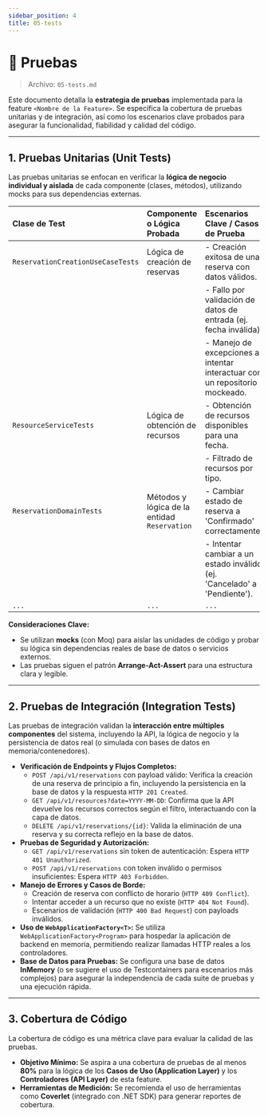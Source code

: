 ```yaml
---
sidebar_position: 4
title: 05-tests
---
```


# 🧪 Pruebas

> Archivo: `05-tests.md`

Este documento detalla la **estrategia de pruebas** implementada para la feature `<Nombre de la Feature>`. Se especifica la cobertura de pruebas unitarias y de integración, así como los escenarios clave probados para asegurar la funcionalidad, fiabilidad y calidad del código.

---
## 1. Pruebas Unitarias (Unit Tests)

Las pruebas unitarias se enfocan en verificar la **lógica de negocio individual y aislada** de cada componente (clases, métodos), utilizando mocks para sus dependencias externas.

| Clase de Test                         | Componente o Lógica Probada         | Escenarios Clave / Casos de Prueba                         |
| :------------------------------------ | :---------------------------------- | :--------------------------------------------------------- |
| `ReservationCreationUseCaseTests`     | Lógica de creación de reservas      | - Creación exitosa de una reserva con datos válidos.      |
|                                       |                                     | - Fallo por validación de datos de entrada (ej. fecha inválida). |
|                                       |                                     | - Manejo de excepciones al intentar interactuar con un repositorio mockeado. |
| `ResourceServiceTests`                | Lógica de obtención de recursos     | - Obtención de recursos disponibles para una fecha.        |
|                                       |                                     | - Filtrado de recursos por tipo.                           |
| `ReservationDomainTests`              | Métodos y lógica de la entidad `Reservation` | - Cambiar estado de reserva a 'Confirmado' correctamente. |
|                                       |                                     | - Intentar cambiar a un estado inválido (ej. 'Cancelado' a 'Pendiente'). |
| `...`                                 | `...`                               | `...`                                                    |

**Consideraciones Clave:**
* Se utilizan **mocks** (con Moq) para aislar las unidades de código y probar su lógica sin dependencias reales de base de datos o servicios externos.
* Las pruebas siguen el patrón **Arrange-Act-Assert** para una estructura clara y legible.

---

## 2. Pruebas de Integración (Integration Tests)
Las pruebas de integración validan la **interacción entre múltiples componentes** del sistema, incluyendo la API, la lógica de negocio y la persistencia de datos real (o simulada con bases de datos en memoria/contenedores).

* **Verificación de Endpoints y Flujos Completos:**
    * `POST /api/v1/reservations` con payload válido: Verifica la creación de una reserva de principio a fin, incluyendo la persistencia en la base de datos y la respuesta `HTTP 201 Created`.
    * `GET /api/v1/resources?date=YYYY-MM-DD`: Confirma que la API devuelve los recursos correctos según el filtro, interactuando con la capa de datos.
    * `DELETE /api/v1/reservations/{id}`: Valida la eliminación de una reserva y su correcta reflejo en la base de datos.
* **Pruebas de Seguridad y Autorización:**
    * `GET /api/v1/reservations` sin token de autenticación: Espera `HTTP 401 Unauthorized`.
    * `POST /api/v1/reservations` con token inválido o permisos insuficientes: Espera `HTTP 403 Forbidden`.
* **Manejo de Errores y Casos de Borde:**
    * Creación de reserva con conflicto de horario (`HTTP 409 Conflict`).
    * Intentar acceder a un recurso que no existe (`HTTP 404 Not Found`).
    * Escenarios de validación (`HTTP 400 Bad Request`) con payloads inválidos.
* **Uso de `WebApplicationFactory<T>`:** Se utiliza `WebApplicationFactory<Program>` para hospedar la aplicación de backend en memoria, permitiendo realizar llamadas HTTP reales a los controladores.
* **Base de Datos para Pruebas:** Se configura una base de datos **InMemory** (o se sugiere el uso de Testcontainers para escenarios más complejos) para asegurar la independencia de cada suite de pruebas y una ejecución rápida.

---
## 3. Cobertura de Código
La cobertura de código es una métrica clave para evaluar la calidad de las pruebas.

* **Objetivo Mínimo:** Se aspira a una cobertura de pruebas de al menos **80%** para la lógica de los **Casos de Uso (Application Layer)** y los **Controladores (API Layer)** de esta feature.
* **Herramientas de Medición:** Se recomienda el uso de herramientas como **Coverlet** (integrado con .NET SDK) para generar reportes de cobertura.


